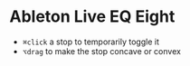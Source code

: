 # Ableton Live EQ Eight

- `⌘click` a stop to temporarily toggle it
- `⌥drag` to make the stop concave or convex
